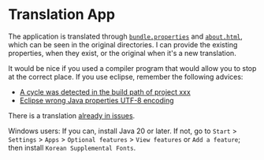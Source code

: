 # Translation App

The application is translated through [`bundle.properties`](https://github.com/eternalbits/compactVD/tree/master/java/compactVD/src/res/) and [`about.html`](https://github.com/eternalbits/compactVD/tree/master/java/compactVD/resources/io/github/eternalbits/compactvd/gui/), which can be seen in the original directories. I can provide the existing properties, when they exist, or the original when it's a new translation.

It would be nice if you used a compiler program that would allow you to stop at the correct place.
If you use eclipse, remember the following advices:
* [A cycle was detected in the build path of project xxx](https://stackoverflow.com/questions/1084866/a-cycle-was-detected-in-the-build-path-of-project-xxx-build-path-problem/17650402#17650402)
* [Eclipse wrong Java properties UTF-8 encoding](https://stackoverflow.com/questions/31143923/eclipse-wrong-java-properties-utf-8-encoding/31144165#31144165)

There is a translation [already in issues](https://github.com/eternalbits/compactVD/issues/1).

Windows users:
If you can, install Java 20 or later. If not, go to `Start` > `Settings` > `Apps` > `Optional features` > `View features` or `Add a feature`; then install `Korean Supplemental Fonts`.
